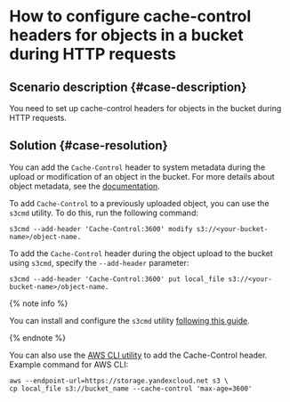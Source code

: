 # How to configure cache-control headers for objects in a bucket during HTTP requests


## Scenario description {#case-description}

You need to set up cache-control headers for objects in the bucket during HTTP requests.

## Solution {#case-resolution}

You can add the `Cache-Control` header to system metadata during the upload or modification of an object in the bucket. For more details about object metadata, see the [documentation](https://cloud.yandex.ru/docs/storage/concepts/object#metadata).

To add `Cache-Control` to a previously uploaded object, you can use the `s3cmd` utility.
To do this, run the following command:
```
s3cmd --add-header 'Cache-Control:3600' modify s3://<your-bucket-name>/object-name.
```

To add the `Cache-Control` header during the object upload to the bucket using `s3cmd`, specify the `--add-header` parameter:
```
s3cmd --add-header 'Cache-Control:3600' put local_file s3://<your-bucket-name>/object-name.
```

{% note info %}

You can install and configure the `s3cmd` utility [following this guide](../../../storage/tools/s3cmd).

{% endnote %}

You can also use the [AWS CLI utility](../../../storage/tools/aws-cli) to add the Cache-Control header.
Example command for AWS CLI:
```
aws --endpoint-url=https://storage.yandexcloud.net s3 \
cp local_file s3://bucket_name --cache-control 'max-age=3600'
```
